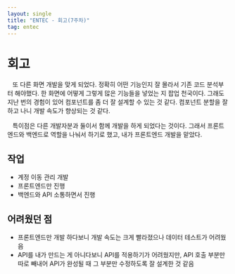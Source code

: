 ```yaml
---
layout: single
title: "ENTEC - 회고(7주차)"
tag: entec
---
```


# 회고

&nbsp;&nbsp; 또 다른 화면 개발을 맞게 되었다. 정확히 어떤 기능인지 잘 몰라서 기존 코드 분석부터 해야했다.
한 화면에 어떻게 그렇게 많은 기능들을 넣었는 지 팝업 천국이다.
그래도 지난 번의 경험이 있어 컴포넌트를 좀 더 잘 설계할 수 있는 것 같다.
컴포넌트 분할을 잘 하고 나니 개발 속도가 향상되는 것 같다.

&nbsp;&nbsp; 특이점은 다른 개발자분과 둘이서 함께 개발을 하게 되었다는 것이다.
그래서 프론트엔드와 백엔드로 역할을 나눠서 하기로 했고, 내가 프론트엔드 개발을 맡았다.

## 작업
- 계정 이동 관리 개발
- 프론트엔드만 진행
- 백엔드와 API 소통하면서 진행

## 어려웠던 점
- 프론트엔드만 개발 하다보니 개발 속도는 크게 빨라졌으나 데이터 테스트가 어려웠음
- API를 내가 만드는 게 아니다보니 API를 적용하기가 어려웠지만, API 호출 부분만 따로 빼내어 API가 완성될 때 그 부분만 수정하도록 잘 설계한 것 같음
